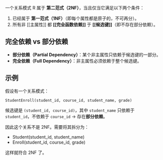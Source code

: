 一个关系模式 R 属于 **第二范式（2NF）**，当且仅当它满足以下两个条件：

1. 已经属于 **第一范式（1NF）**（即每个属性都是原子的，不可再分）。
2. 所有非 [[主属性]] 都 **[[完全函数依赖]]** 于 **[[候选键]]**（即不存在部分依赖）。

## 完全依赖 vs 部分依赖

- **部分依赖（Partial Dependency）**：某个非主属性只依赖于候选键的一部分。
- **完全依赖（Full Dependency）**：非主属性必须依赖于整个候选键。

## 示例

假设有一个关系模式：
```
StudentEnroll(student_id, course_id, student_name, grade)
```

候选键是 `(student_id, course_id)`，其中 `student_name` 只依赖于 `student_id`，不依赖于 `course_id` → 存在**部分依赖**。

因此这个关系不是 2NF。需要将其拆分为：
- Student(student_id, student_name)
- Enroll(student_id, course_id, grade)

这样就符合 2NF 了。
